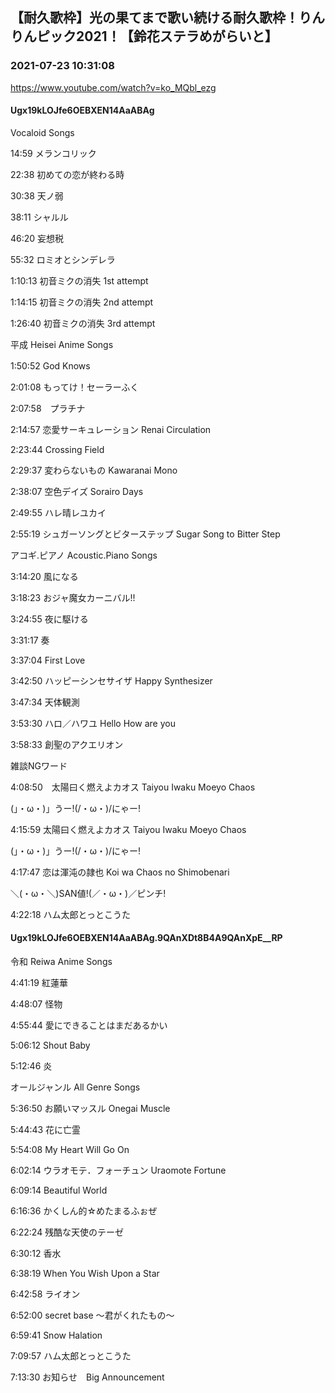 ## 【耐久歌枠】光の果てまで歌い続ける耐久歌枠！りんりんピック2021！【鈴花ステラめがらいと】
### 2021-07-23 10:31:08
https://www.youtube.com/watch?v=ko_MQbl_ezg
#### Ugx19kLOJfe6OEBXEN14AaABAg
Vocaloid Songs

14:59   メランコリック 

22:38   初めての恋が終わる時

30:38   天ノ弱

38:11   シャルル

46:20   妄想税

55:32   ロミオとシンデレラ

1:10:13 初音ミクの消失 1st attempt

1:14:15 初音ミクの消失 2nd attempt

1:26:40 初音ミクの消失 3rd attempt



平成 Heisei Anime Songs

1:50:52 God Knows　

2:01:08 もってけ！セーラーふく

2:07:58　プラチナ

2:14:57 恋愛サーキュレーション Renai Circulation

2:23:44 Crossing Field

2:29:37 変わらないもの Kawaranai Mono

2:38:07 空色デイズ Sorairo Days

2:49:55 ハレ晴レユカイ

2:55:19 シュガーソングとビターステップ Sugar Song to Bitter Step



アコギ.ピアノ Acoustic.Piano Songs

3:14:20 風になる

3:18:23 おジャ魔女カーニバル!!

3:24:55 夜に駆ける

3:31:17 奏

3:37:04 First Love

3:42:50 ハッピーシンセサイザ Happy Synthesizer

3:47:34 天体観測

3:53:30 ハロ／ハワユ Hello How are you

3:58:33 創聖のアクエリオン



雑談NGワード

4:08:50　太陽曰く燃えよカオス Taiyou Iwaku Moeyo Chaos

(」・ω・)」うー!(/・ω・)/にゃー!

4:15:59 太陽曰く燃えよカオス Taiyou Iwaku Moeyo Chaos

(」・ω・)」うー!(/・ω・)/にゃー!

4:17:47 恋は渾沌の隷也 Koi wa Chaos no Shimobenari

＼(・ω・＼)SAN値!(／・ω・)／ピンチ!

4:22:18 ハム太郎とっとこうた

#### Ugx19kLOJfe6OEBXEN14AaABAg.9QAnXDt8B4A9QAnXpE__RP
令和 Reiwa Anime Songs

4:41:19 紅蓮華

4:48:07 怪物

4:55:44 愛にできることはまだあるかい

5:06:12 Shout Baby

5:12:46 炎



オールジャンル All Genre Songs

5:36:50 お願いマッスル Onegai Muscle

5:44:43 花に亡霊

5:54:08 My Heart Will Go On

6:02:14 ウラオモテ．フォーチュン Uraomote Fortune

6:09:14 Beautiful World

6:16:36 かくしん的☆めたまるふぉぜ　

6:22:24 残酷な天使のテーゼ

6:30:12 香水

6:38:19 When You Wish Upon a Star

6:42:58 ライオン

6:52:00 secret base ～君がくれたもの～

6:59:41 Snow Halation

7:09:57 ハム太郎とっとこうた



7:13:30 お知らせ　Big Announcement

